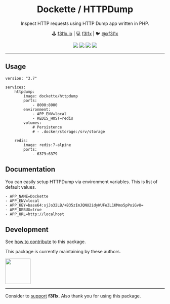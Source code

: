 <h1 align=center>Dockette / HTTPDump</h1>

<p align=center>
   Inspect HTTP requests using HTTP Dump app written in PHP.
</p>

<p align=center>
🕹 <a href="https://f3l1x.io">f3l1x.io</a> | 💻 <a href="https://github.com/f3l1x">f3l1x</a> | 🐦 <a href="https://twitter.com/xf3l1x">@xf3l1x</a>
</p>

<p align=center>
    <a href="https://hub.docker.com/r/dockette/httpdump/"><img src="https://img.shields.io/docker/stars/dockette/httpdump.svg?style=flat-square"></a>
    <a href="https://hub.docker.com/r/dockette/httpdump/"><img src="https://img.shields.io/docker/pulls/dockette/httpdump.svg?style=flat-square"></a>
    <a href="https://bit.ly/ctteg"><img src="https://img.shields.io/gitter/room/contributte/contributte.svg?style=flat-square"></a>
    <a href="https://github.com/sponsors/f3l1x"><img src="https://img.shields.io/badge/sponsor-me-brightgreen?style=flat-square"></a>
</p>

-----

## Usage

```
version: "3.7"

services:
    httpdump:
        image: dockette/httpdump
        ports:
            - 8000:8000
        environment:
            - APP_ENV=local
            - REDIS_HOST=redis
        volumes:
            # Persistence
            # - .docker/storage:/srv/storage

    redis:
        image: redis:7-alpine
        ports:
            - 6379:6379
```

## Documentation

You can easily setup HTTPDump via environment variables. This is list of default values.

```
- APP_NAME=Dockette
- APP_ENV=local
- APP_KEY=base64:sjJo32LB/+B35zImJQNU2idyWUFoZL1KMmo5pPoiGvU=
- APP_DEBUG=true
- APP_URL=http://localhost
```

## Development

See [how to contribute](https://contributte.org/contributing.html) to this package.

This package is currently maintaining by these authors.

<a href="https://github.com/f3l1x">
    <img width="80" height="80" src="https://avatars2.githubusercontent.com/u/538058?v=3&s=80">
</a>

-----

Consider to [support](https://github.com/sponsors/f3l1x) **f3l1x**. Also thank you for using this package.
